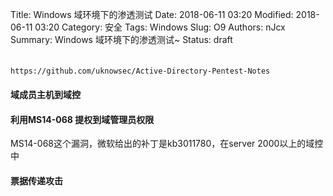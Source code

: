 Title: Windows 域环境下的渗透测试
Date: 2018-06-11 03:20
Modified: 2018-06-11 03:20
Category: 安全
Tags: Windows
Slug: O9
Authors: nJcx
Summary: Windows 域环境下的渗透测试~
Status: draft

#### 

```bash

https://github.com/uknowsec/Active-Directory-Pentest-Notes

```

#### 域成员主机到域控


####  利用MS14-068 提权到域管理员权限

MS14-068这个漏洞，微软给出的补丁是kb3011780，在server 2000以上的域控中


#### 票据传递攻击

